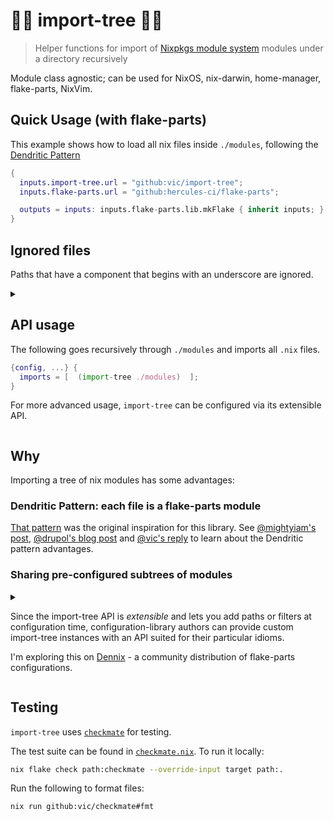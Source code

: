 # 🌲🌴 import-tree 🎄🌳

> Helper functions for import of [Nixpkgs module system](https://nix.dev/tutorials/module-system/) modules under a directory recursively

Module class agnostic; can be used for NixOS, nix-darwin, home-manager, flake-parts, NixVim.

## Quick Usage (with flake-parts)

This example shows how to load all nix files inside `./modules`, following the
[Dendritic Pattern](https://github.com/mightyiam/dendritic)

```nix
{
  inputs.import-tree.url = "github:vic/import-tree";
  inputs.flake-parts.url = "github:hercules-ci/flake-parts";

  outputs = inputs: inputs.flake-parts.lib.mkFlake { inherit inputs; } (inputs.import-tree ./modules);
}
```

## Ignored files

Paths that have a component that begins with an underscore are ignored.

<details>
  <summary>

## API usage

The following goes recursively through `./modules` and imports all `.nix` files.

```nix
{config, ...} {
  imports = [  (import-tree ./modules)  ];
}
```

For more advanced usage, `import-tree` can be configured via its extensible API.

</summary>

## Obtaining the API

When used as a flake, the flake outputs attrset is the primary callable.
Otherwise, importing the `default.nix` that is at the root of this repository will evaluate into the same attrset.
This callable attrset is referred to as `import-tree` in this documentation.

## `import-tree`

Takes a single argument: path or deeply nested list of path.
Returns a module that imports the discovered files.
For example, given the following file tree:

```
default.nix
modules/
  a.nix
  subdir/
    b.nix
```

The following

```nix
{lib, config, ...} {
  imports = [ (import-tree ./modules) ];
}
```

Is similar to

```nix
{lib, config, ...} {
  imports = [
    {
      imports = [
        ./modules/a.nix
        ./modules/subdir/b.nix
      ];
    }
  ];
}
```

If given a deeply nested list of paths the list will be flattened and results concatenated.
The following is valid usage:

```nix
{lib, config, ...} {
  imports = [ (import-tree [./a [./b]]) ];
}
```

As an special case, when the single argument given to an `import-tree` object is an
attribute-set *-it is _NOT_ a path or list of paths-*, the `import-tree` object
assumes it is being evaluated as a module. This way, a pre-configured `import-tree` can
also be used directly in a list of module imports.

This is useful for authors exposing pre-configured `import-tree`s that users can directly
add to their import list or continue configuring themselves using its API.

```nix
let
  # imagine this configured tree comes from some author's flake or library.
  # library author can extend an import-tree with custom API methods
  # according to the library's directory and file naming conventions.
  configured-tree = import-tree.addAPI {
    # the knowledge of where modules are located inside the library structure
    # or which filters/regexes/transformations to apply are abstracted 
    # from the user by the author providing a meaningful API.
    maximal = self: self.addPath ./modules;
    minimal = self: self.maximal.filter (lib.hasInfix "minimal");
  };
in {
  # the library user can directly import or further configure an import-tree.
  imports = [ configured-tree.minimal ];
}
```

## Configurable behavior

`import-tree` objects with custom behavior can be obtained using a builder pattern.
For example:

```nix
lib.pipe import-tree [
  (i: i.mapWith lib.traceVal) # trace all paths. useful for debugging what is being imported.
  (i: i.filter (lib.hasInfix ".mod.")) # filter nix files by some predicate
  (i: i ./modules) # finally, call the configured import-tree with a path
]
```

Here is a simpler but less readable equivalent:

```nix
((import-tree.mapWith lib.traceVal).filter (lib.hasInfix ".mod.")) ./modules
```

### `import-tree.filter`

`filter` takes a predicate function `path -> bool`. Only paths for which the filter returns `true` are selected:

> \[!NOTE\]
> Only files with suffix `.nix` are candidates.

```nix
# import-tree.filter : (path -> bool) -> import-tree

import-tree.filter (lib.hasInfix ".mod.") ./some-dir
```

`filter` can be applied multiple times, in which case only the files match _all_ filters will be selected:

```nix
lib.pipe import-tree [
  (i: i.filter (lib.hasInfix ".mod."))
  (i: i.filter (lib.hasSuffix "default.nix"))
  (i: i ./some-dir)
]
```

Or, in a simpler but less readable way:

```nix
(import-tree.filter (lib.hasInfix ".mod.")).filter (lib.hasSuffix "default.nix") ./some-dir
```

### `import-tree.match`

`match` takes a regular expression. The regex should match the full path for the path to be selected. match is done with `builtins.match`.

```nix
# import-tree.match : regex -> import-tree

import-tree.match ".*/[a-z]+@(foo|bar)\.nix" ./some-dir
```

`match` can be applied multiple times, in which case only the paths match _all_ regex patterns will be selected, and can be combined with any number of `filter`, in any order.

### `import-tree.mapWith`

`mapWith` can be used to transform each path by providing a function.

e.g. to convert the path into a module explicitly:

```nix
# import-tree.mapWith : (path -> any) -> import-tree

import-tree.mapWith (path: {
  imports = [ path ];
  # assuming such an option is declared
  automaticallyImportedPaths = [ path ];
})
```

`mapWith` can be applied multiple times, composing the transformations:

```nix
lib.pipe import-tree [
  (i: i.mapWith (lib.removeSuffix ".nix"))
  (i: i.mapWith builtins.stringLength)
] ./some-dir
```

The above example first removes the `.nix` suffix from all selected paths, then takes their lengths.

Or, in a simpler but less readable way:

```nix
((import-tree.mapWith (lib.removeSuffix ".nix")).mapWith builtins.stringLength) ./some-dir
```

`mapWith` can be combined with any number of `filter` and `match` calls, in any order, but the (composed) transformation is applied _after_ the filters, and only to the paths that match all of them.

### `import-tree.addPath`

`addPath` can be used to prepend paths to be filter as a setup for import-tree.
This function can be applied multiple times.

```nix
# import-tree.addPath : (path_or_list_of_paths) -> import-tree

# Both of these result in the same imported files.
# however, the first adds ./vendor as a *pre-configured* path.
# and the final user can supply ./modules or [] empty.
(import-tree.addPath ./vendor) ./modules
import-tree [./vendor ./modules]
```

### `import-tree.addAPI`

`addAPI` extends the current import-tree object with new methods.
The API is cumulative, meaning that this function can be called multiple times.

`addAPI` takes an attribute set of functions taking a single argument:
`self` which is the current import-tree object.

```nix
# import-tree.addAPI : api-attr-set -> import-tree

import-tree.addAPI {
  maximal = self: self.addPath ./modules;
  feature = self: featureName: self.maximal.filter (lib.hasInfix feature);
  minimal = self: self.feature "minimal";
}
```

on the previous API, users can call `import-tree.feature "+vim"` or `import-tree.minimal`, etc.

### `import-tree.withLib`

> \[!NOTE\]
> `withLib` is required prior to invocation of any of `.leafs` or `.pipeTo`.
> Because with the use of those functions the implementation does not have access to a `lib` that is provided as a module argument.

```nix
# import-tree.withLib : lib -> import-tree

import-tree.withLib pkgs.lib
```

### `import-tree.pipeTo`

`pipeTo` takes a function that will receive the list of paths.
When configured with this, `import-tree` will not return a nix module but the result of the function being piped to.

```nix
# import-tree.pipeTo : ([paths] -> any) -> import-tree

import-tree.pipeTo lib.id # equivalent to  `.leafs`
```

### `import-tree.leafs`

`leafs` takes no arguments, it is equivalent to calling `import-tree.pipeTo lib.id`. That is, instead of producing a nix module, just return the list of results.

```nix
# import-tree.leafs : import-tree

import-tree.leafs
```

### `import-tree.result`

Exactly the same as calling the import-tree object with an empty list `[ ]`.
This is useful for import-tree objects that already have paths configured via `.addPath`.

```nix
# import-tree.result : <module-or-piped-result>

# these two are exactly the same:
(import-tree.addPath ./modules).result
(import-tree.addPath ./modules) [ ]
```

</details>

## Why

Importing a tree of nix modules has some advantages:

### Dendritic Pattern: each file is a flake-parts module

[That pattern](https://github.com/mightyiam/dendritic) was the original inspiration for this library.
See [@mightyiam's post](https://discourse.nixos.org/t/pattern-each-file-is-a-flake-parts-module/61271),
[@drupol's blog post](https://not-a-number.io/2025/refactoring-my-infrastructure-as-code-configurations/) and
[@vic's reply](https://discourse.nixos.org/t/how-do-you-structure-your-nixos-configs/65851/8)
to learn about the Dendritic pattern advantages.

### Sharing pre-configured subtrees of modules

<details>
<summary>

Since the import-tree API is _extensible_ and lets you add paths or
filters at configuration time, configuration-library authors can
provide custom import-tree instances with an API suited for their
particular idioms.

I'm exploring this on [Dennix](https://github.com/vic/dennix) - a
community distribution of flake-parts configurations.

</summary>

This would allow us to have community-driven *sets* of configurations,
much like those popular for editors: spacemacs/lazy-vim distributions.

Imagine an editor distribution exposing the following flake output:

```nix
# editor-distro's flakeModule
{inputs, lib, ...}:
let 
  flake.lib.modules-tree = lib.pipe inputs.import-tree [
    (i: i.addPath ./modules)
    (i: i.addAPI { inherit on off exclusive; })
    (i: i.addAPI { ruby = self: self.on "ruby"; })
    (i: i.addAPI { python = self: self.on "python"; })
    (i: i.addAPI { old-school = self: self.off "copilot"; })
    (i: i.addAPI { vim-btw = self: self.exclusive "vim" "emacs"; })
  ];

  hasDirmatch = self: re: self.match ".*/.*?${re}.*/.*";

  on = self: flagName: hasDirmatch self "\+${flagName}";
  off = self: flagName: hasDirmatch self "\-${flagName}";

  exclusive = self: onFlag: offFlag: lib.pipe self [
    (self: self.on onFlag)
    (self: self.off offFlag)
  ];
in
{
  inherit flake;
}
```

Users of such distribution can do:

```nix
# consumer flakeModule
{inputs, lib, ...}: let
  ed-tree = inputs.editor-distro.lib.modules-tree;
in {
  imports = [
    (ed-tree.vim-btw.old-school.on "rust")
  ];
}
```

</details>

## Testing

`import-tree` uses [`checkmate`](https://github.com/vic/checkmate) for testing.

The test suite can be found in [`checkmate.nix`](checkmate.nix). To run it locally:

```sh
nix flake check path:checkmate --override-input target path:.
```

Run the following to format files:

```sh
nix run github:vic/checkmate#fmt
```
